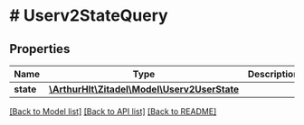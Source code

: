 # # Userv2StateQuery

## Properties

Name | Type | Description | Notes
------------ | ------------- | ------------- | -------------
**state** | [**\ArthurHlt\Zitadel\Model\Userv2UserState**](Userv2UserState.md) |  |

[[Back to Model list]](../../README.md#models) [[Back to API list]](../../README.md#endpoints) [[Back to README]](../../README.md)
